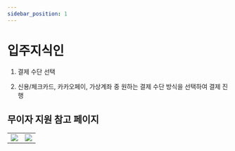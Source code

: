 ```yaml
---
sidebar_position: 1
---
```


# 입주지식인 
 
1. 결제 수단 선택
   
2. 신용/체크카드, 카카오페이, 가상계좌 중 원하는 결제 수단 방식을 선택하여 결제 진행

## 무이자 지원 참고 페이지 
<table>
    <tr>
        <td>
            <img
            src={require('./img/signin_guide_in.png').default}
            className='docsImage'
            />
        </td>
    <td>
            <img
            src={require('./img/signin_guide_in.png').default}
            className='docsImage'
            />
        </td>
    </tr>
</table>
